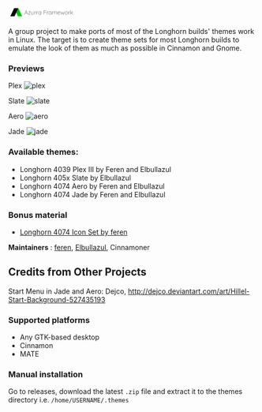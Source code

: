 [![built-with-azurra-framework](https://github.com/B00merang-Project/B00merang-Project.github.io/blob/master/resources/badges/azurra/badge_smaller.png)](https://github.com/B00merang-Project/Azurra_framework)

A group project to make ports of most of the Longhorn builds' themes work in Linux. The target is to create theme sets for most Longhorn builds to emulate the look of them as much as possible in Cinnamon and Gnome.

### Previews
Plex
![plex](https://b00merang.weebly.com/uploads/1/6/8/1/16813022/windows-longhorn-plex_1_orig.png)

Slate
![slate](https://b00merang.weebly.com/uploads/1/6/8/1/16813022/windows-longhorn-slate_1_orig.png)

Aero
![aero](https://b00merang.weebly.com/uploads/1/6/8/1/16813022/windows-longhorn-aero_1_orig.png)

Jade
![jade](https://b00merang.weebly.com/uploads/1/6/8/1/16813022/windows-longhorn-jade_1_orig.png)

### Available themes:
- Longhorn 4039 Plex III by Feren and Elbullazul
- Longhorn 405x Slate by Elbullazul
- Longhorn 4074 Aero by Feren and Elbullazul
- Longhorn 4074 Jade by Feren and Elbullazul

### Bonus material
- [Longhorn 4074 Icon Set by feren](https://github.com/B00merang-Artwork/Windows-Longhorn)

**Maintainers** : [feren](https://github.com/feren), [Elbullazul](https://github.com/Elbullazul), Cinnamoner

## Credits from Other Projects ##
Start Menu in Jade and Aero: Dejco, http://dejco.deviantart.com/art/Hillel-Start-Background-527435193

### Supported platforms
- Any GTK-based desktop
- Cinnamon
- MATE

### Manual installation
Go to releases, download the latest `.zip` file and extract it to the themes directory i.e. `/home/USERNAME/.themes`
